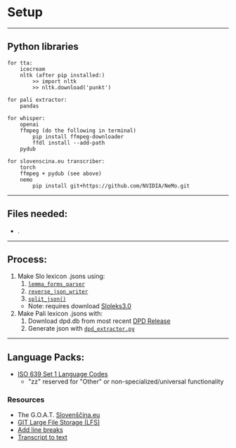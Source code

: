 # Setup

---

## Python libraries
    for tta:
        icecream
        nltk (after pip installed:)
            >> import nltk
            >> nltk.download('punkt')

    for pali extractor:
        pandas

    for whisper:
        openai
        ffmpeg (do the following in terminal)
            pip install ffmpeg-downloader
            ffdl install --add-path
        pydub

    for slovenscina.eu transcriber:
        torch
        ffmpeg + pydub (see above)
        nemo
            pip install git+https://github.com/NVIDIA/NeMo.git

---
## Files needed:
   - .

---
## Process:
   1. Make Slo lexicon .jsons using: 
      1. [`lemma_forms_parser`](temp_tools/json_maker.py)
      2. [`reverse_json_writer`](temp_tools/json_maker.py)
      3. [`split_json()`](temp_tools/json_maker.py)
      - Note: requires download [Sloleks3.0](https://www.clarin.si/repository/xmlui/handle/11356/1745)
   2. Make Pali lexicon .jsons with:
      1. Download dpd.db from most recent [DPD Release](https://github.com/digitalpalidictionary/digitalpalidictionary/releases)
      2. Generate json with [`dpd_extractor.py`](C:\Users\sangha\Documents\Danny's\TextToAnki\temp_tools\dpd_extractor.py)
---
## Language Packs:
 - [ISO 639 Set 1 Language Codes](https://en.wikipedia.org/wiki/List_of_ISO_639_language_codes)
   - "zz" reserved for "Other" or non-specialized/universal functionality
 
### Resources
  - The G.O.A.T. [Slovenščina.eu](https://www.slovenscina.eu/)
  - [GIT Large File Storage (LFS)](https://chat.openai.com/share/bbe21280-3637-4c5d-83f4-89976049507e)
  - [Add line breaks](https://textcleaner.net/add-line-breaks/)
  - [Transcript to text](https://www.browserling.com/tools/newlines-to-spaces)